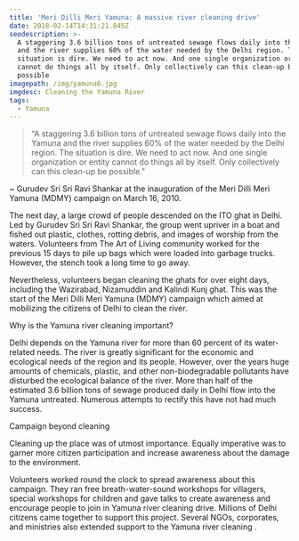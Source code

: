 ```yaml
---
title: 'Meri Dilli Meri Yamuna: A massive river cleaning drive'
date: 2018-02-14T14:31:21.845Z
seodescription: >-
  A staggering 3.6 billion tons of untreated sewage flows daily into the Yamuna
  and the river supplies 60% of the water needed by the Delhi region. The
  situation is dire. We need to act now. And one single organization or entity
  cannot do things all by itself. Only collectively can this clean-up be
  possible
imagepath: /img/yamuna6.jpg
imgdesc: Cleaning the Yamuna River
tags:
  - Yamuna
---
```

> “A staggering 3.6 billion tons of untreated sewage flows daily into the Yamuna and the river supplies 60% of the water needed by the Delhi region. The situation is dire. We need to act now. And one single organization or entity cannot do things all by itself.  Only collectively can this clean-up be possible."

~ Gurudev Sri Sri Ravi Shankar at the inauguration of the Meri Dilli Meri Yamuna (MDMY) campaign on March 16, 2010.

The next day, a large crowd of people descended on the ITO ghat in Delhi. Led by Gurudev Sri Sri Ravi Shankar, the group went upriver in a boat and fished out plastic, clothes, rotting debris, and images of worship from the waters. Volunteers from The Art of Living community worked for the previous 15 days to pile up bags which were loaded into garbage trucks. However, the stench took a long time to go away.  



Nevertheless, volunteers began cleaning the ghats for over eight days, including the Wazirabad, Nizamuddin and Kalindi Kunj ghat. This was the start of the Meri Dilli Meri Yamuna (MDMY) campaign which aimed at mobilizing the citizens of Delhi to clean the river.



Why is the Yamuna river cleaning important?  

Delhi depends on the Yamuna river for more than 60 percent of its water-related needs. The river is greatly significant for the economic and ecological needs of the region and its people. However, over the years huge amounts of chemicals, plastic, and other non-biodegradable pollutants have disturbed the ecological balance of the river. More than half of the estimated 3.6 billion tons of sewage produced daily in Delhi flow into the Yamuna untreated. Numerous attempts to rectify this have not had much success.



Campaign beyond cleaning

Cleaning up the place was of utmost importance. Equally imperative was to garner more citizen participation and increase awareness about the damage to the environment.



Volunteers worked round the clock to spread awareness about this campaign. They ran free breath-water-sound workshops for villagers, special workshops for children and gave talks to create awareness and encourage people to join in Yamuna river cleaning drive. Millions of Delhi citizens came together to support this project. Several NGOs, corporates, and ministries also extended support to the Yamuna river cleaning .

